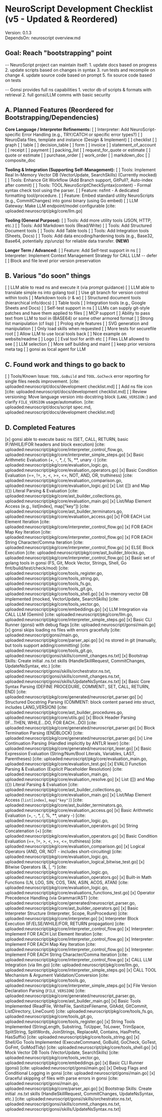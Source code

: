# NeuroScript Development Checklist (v5 - Updated & Reordered)

Version: 0.1.3  
DependsOn: neuroscript overview.md  

## Goal: Reach "bootstrapping" point

--  NeuroScript project can maintain itself:
    1.  update docs based on progress
    2.  update scripts based on changes in syntax
    3.  run tests and recompile on change
    4.  update source code based on prompt
    5.  fix source code based on tests

-- Gonsi provides full ns capabilities
    1. vector db of scripts & formats with retrieval
    2. full gonsi/LLM comms with basic security

## A. Planned Features (Reordered for Bootstrapping/Dependencies)

**Core Language / Interpreter Refinements:**
[ ] Interpreter: Add NeuroScript-specific Error Handling (e.g., TRY/CATCH or specific error types?)
[ ] NeuroData files, template and instance (Design & Implement)
    [ ] checklist
    [ ] graph
    [ ] table
    [ ] decision_table
    [ ] form
    [ ] invoice
    [ ] statement_of_account
    [ ] receipt
    [ ] payment
    [ ] packing_list
    [ ] request_for_quote or estimate
    [ ] quote or estimate
    [ ] purchase_order
    [ ] work_order
    [ ] markdown_doc
    [ ] composite_doc

**Tooling & Integration (Supporting Self-Management):**
[ ] Tools: Implement Real In-Memory Vector DB (VectorUpdate, SearchSkills) (Currently mocked)
[ ] Tools: Enhance Git Workflow (Add Branch support, GitPull?, Auto-index after commit)
[ ] Tools: TOOL.NeuroScriptCheckSyntax(content) - Formal syntax check tool using the parser.
[ ] Feature: nsfmt - A dedicated formatting tool/procedure.
[ ] Feature: Embed standard utility NeuroScripts (e.g., CommitChanges) into gonsi binary (using Go embed)
[ ] LLM Gateway: Make LLM endpoint/model configurable [cite: uploaded:neuroscript/pkg/core/llm.go]

**Tooling (General Purpose):**
[ ] Tools: Add more utility tools (JSON, HTTP, etc.)
[ ] Tools: Add Markdown tools (Read/Write)
[ ] Tools: Add Structured Document tools
[ ] Tools: Add Table tools
[ ] Tools: Add Integration tools (Sheets, Docs)
[ ] Tools: Add data encoding/hardening tools (e.g., Base32, Base64, potentially zip/unzip) for reliable data transfer. **(NEW)**

**Longer Term / Advanced:**
[ ] Feature: Add Self-test support in ns
[ ] Interpreter: Implement Context Management Strategy for CALL LLM -- defer
[ ] Block and file level prior version preservation

## B. Various "do soon" things

[ ] LLM able to read ns and execute it (via prompt guidance)
[ ] LLM able to translate simple ns into golang tool
[ ] Use git branch for version control within tools
[ ] Markdown tools (r & w)
[ ] Structured document tools (hierarchical info/docs)
[ ] Table tools
[ ] Integration tools (e.g., Google Sheets and Docs)
[ ] Self-test support in ns
[ ] LLMs can supply git-style patches and have them applied to files
[ ] MCP support
[ ] Ability to pass text from LLM to tool in (BASE64) or some other armored format
[ ] Strong list manipulation (cf lisp)
[ ] Prolog style features
[ ] SVG generation and manipulation
[ ] Only load skills when requested
[ ] More tests for securefile root
[ ] Allow LLM to use local tools back
[ ] Nice example on website/readme
[ ] Logo
[ ] Eval tool for arith etc
[ ] Files LLM allowed to see
[ ] LLM selection
[ ] More self building and maint
[ ] keep prior versions meta tag
[ ] gonsi as local agent for LLM

## C. Found work and things to go back to

[ ] Tools/Known Issue: `TOOL.GoBuild` and `TOOL.GoCheck` error reporting for single files needs improvement. [cite: uploaded:neuroscript/docs/development checklist.md]
[ ] Add ns file icon [cite: uploaded:neuroscript/docs/development checklist.md]
[ ] Review versioning: Move language version into docstring block (`LANG_VERSION:`) and clarify `FILE_VERSION` usage/automation. [cite: uploaded:neuroscript/docs/script spec.md, uploaded:neuroscript/docs/development checklist.md]

## D. Completed Features

[x] gonsi able to execute basic ns (SET, CALL, RETURN, basic IF/WHILE/FOR headers and block execution) [cite: uploaded:neuroscript/pkg/core/interpreter_control_flow.go, uploaded:neuroscript/pkg/core/interpreter_simple_steps.go]
[x] Basic Arithmetic Evaluation (+, -, *, /, %, **, unary -) [cite: uploaded:neuroscript/pkg/core/evaluation_logic.go, uploaded:neuroscript/pkg/core/evaluation_operators.go]
[x] Basic Condition Evaluation (==, !=, >, <, >=, <=, NOT, AND, OR, truthiness) [cite: uploaded:neuroscript/pkg/core/evaluation_comparison.go, uploaded:neuroscript/pkg/core/evaluation_logic.go]
[x] List ([]) and Map ({}) Literal Parsing & Evaluation [cite: uploaded:neuroscript/pkg/core/ast_builder_collections.go, uploaded:neuroscript/pkg/core/evaluation_main.go]
[x] List/Map Element Access (e.g., list[index], map["key"]) [cite: uploaded:neuroscript/pkg/core/ast_builder_terminators.go, uploaded:neuroscript/pkg/core/evaluation_access.go]
[x] FOR EACH List Element Iteration [cite: uploaded:neuroscript/pkg/core/interpreter_control_flow.go]
[x] FOR EACH Map Key Iteration [cite: uploaded:neuroscript/pkg/core/interpreter_control_flow.go]
[x] FOR EACH String Character/Comma Iteration [cite: uploaded:neuroscript/pkg/core/interpreter_control_flow.go]
[x] ELSE Block Execution [cite: uploaded:neuroscript/pkg/core/ast_builder_blocks.go, uploaded:neuroscript/pkg/core/interpreter_control_flow.go]
[x] Basic set of golang tools in gonsi (FS, Git, Mock Vector, Strings, Shell, Go fmt/build/test/check/mod) [cite: uploaded:neuroscript/pkg/core/tools_register.go, uploaded:neuroscript/pkg/core/tools_string.go, uploaded:neuroscript/pkg/core/tools_fs.go, uploaded:neuroscript/pkg/core/tools_git.go, uploaded:neuroscript/pkg/core/tools_shell.go]
[x] In-memory vector DB implemented (mocked, VectorUpdate, SearchSkills) [cite: uploaded:neuroscript/pkg/core/tools_vector.go, uploaded:neuroscript/pkg/core/embeddings.go]
[x] LLM Integration via CALL LLM (Gemini) [cite: uploaded:neuroscript/pkg/core/llm.go, uploaded:neuroscript/pkg/core/interpreter_simple_steps.go]
[x] Basic CLI Runner (gonsi) with debug flags [cite: uploaded:neuroscript/gonsi/main.go]
[x] gonsi skips loading ns files with errors gracefully [cite: uploaded:neuroscript/gonsi/main.go, uploaded:neuroscript/pkg/core/parser_api.go]
[x] ns stored in git (manually, but tools support adding/committing) [cite: uploaded:neuroscript/pkg/core/tools_git.go, uploaded:neuroscript/gonsi/skills/commit_changes.ns.txt]
[x] Bootstrap Skills: Create initial .ns.txt skills (HandleSkillRequest, CommitChanges, UpdateNsSyntax, etc.) [cite: uploaded:neuroscript/gonsi/skills/orchestrator.ns.txt, uploaded:neuroscript/gonsi/skills/commit_changes.ns.txt, uploaded:neuroscript/gonsi/skills/UpdateNsSyntax.ns.txt]
[x] Basic Core Syntax Parsing (DEFINE PROCEDURE, COMMENT:, SET, CALL, RETURN, END) [cite: uploaded:neuroscript/pkg/core/generated/neuroscript_parser.go]
[x] Structured Docstring Parsing (COMMENT: block content parsed into struct, includes LANG_VERSION) [cite: uploaded:neuroscript/pkg/core/ast_builder_procedures.go, uploaded:neuroscript/pkg/core/utils.go]
[x] Block Header Parsing (IF...THEN, WHILE...DO, FOR EACH...DO) [cite: uploaded:neuroscript/pkg/core/generated/neuroscript_parser.go]
[x] Block Termination Parsing (ENDBLOCK) [cite: uploaded:neuroscript/pkg/core/generated/neuroscript_parser.go]
[x] Line Continuation Parsing (Handled implicitly by ANTLR lexer) [cite: uploaded:neuroscript/pkg/core/generated/neuroscript_lexer.go]
[x] Basic Expression Evaluation (String/Num/Bool Literals, Variables, LAST, Parentheses) [cite: uploaded:neuroscript/pkg/core/evaluation_main.go, uploaded:neuroscript/pkg/core/evaluation_test.go]
[x] EVAL() Function Parsing & Evaluation (Explicit Placeholder Resolution) [cite: uploaded:neuroscript/pkg/core/evaluation_main.go, uploaded:neuroscript/pkg/core/evaluation_resolve.go]
[x] List ([]) and Map ({}) Literal Parsing & Evaluation [cite: uploaded:neuroscript/pkg/core/ast_builder_collections.go, uploaded:neuroscript/pkg/core/evaluation_main.go]
[x] List/Map Element Access (`list[index]`, `map["key"]`) [cite: uploaded:neuroscript/pkg/core/ast_builder_terminators.go, uploaded:neuroscript/pkg/core/evaluation_access.go]
[x] Basic Arithmetic Evaluation (+, -, *, /, %, **, unary -) [cite: uploaded:neuroscript/pkg/core/evaluation_logic.go, uploaded:neuroscript/pkg/core/evaluation_operators.go]
[x] String Concatenation (+) [cite: uploaded:neuroscript/pkg/core/evaluation_operators.go]
[x] Basic Condition Evaluation (==, !=, >, <, >=, <=, truthiness) [cite: uploaded:neuroscript/pkg/core/evaluation_comparison.go]
[x] Logical Operators (AND, OR, NOT - includes short-circuiting) [cite: uploaded:neuroscript/pkg/core/evaluation_logic.go, uploaded:neuroscript/pkg/core/evaluation_logical_bitwise_test.go]
[x] Bitwise Operators (&, |, ^) [cite: uploaded:neuroscript/pkg/core/evaluation_logic.go, uploaded:neuroscript/pkg/core/evaluation_operators.go]
[x] Built-in Math Functions (LN, LOG, SIN, COS, TAN, ASIN, ACOS, ATAN) [cite: uploaded:neuroscript/pkg/core/evaluation_logic.go, uploaded:neuroscript/pkg/core/evaluations_functions_test.go]
[x] Operator Precedence Handling (via Grammar/AST) [cite: uploaded:neuroscript/pkg/core/generated/neuroscript_parser.go, uploaded:neuroscript/pkg/core/ast_builder_operators.go]
[x] Basic Interpreter Structure (Interpreter, Scope, RunProcedure) [cite: uploaded:neuroscript/pkg/core/interpreter.go]
[x] Interpreter Block Execution (IF/ELSE/WHILE/FOR, RETURN propagation) [cite: uploaded:neuroscript/pkg/core/interpreter_control_flow.go]
[x] Interpreter: Implement FOR EACH List Element Iteration [cite: uploaded:neuroscript/pkg/core/interpreter_control_flow.go]
[x] Interpreter: Implement FOR EACH Map Key Iteration [cite: uploaded:neuroscript/pkg/core/interpreter_control_flow.go]
[x] Interpreter: Implement FOR EACH String Character/Comma Iteration [cite: uploaded:neuroscript/pkg/core/interpreter_control_flow.go]
[x] CALL LLM Integration (via llm.go) [cite: uploaded:neuroscript/pkg/core/llm.go, uploaded:neuroscript/pkg/core/interpreter_simple_steps.go]
[x] CALL TOOL Mechanism & Argument Validation/Conversion [cite: uploaded:neuroscript/pkg/core/tools.go, uploaded:neuroscript/pkg/core/interpreter_simple_steps.go]
[x] File Version Declaration Parsing (`FILE_VERSION`) [cite: uploaded:neuroscript/pkg/core/generated/neuroscript_parser.go, uploaded:neuroscript/pkg/core/ast_builder_main.go]
[x] Basic Tools Implemented (ReadFile, WriteFile, SanitizeFilename, GitAdd, GitCommit, ListDirectory, LineCount) [cite: uploaded:neuroscript/pkg/core/tools_fs.go, uploaded:neuroscript/pkg/core/tools_git.go, uploaded:neuroscript/pkg/core/tools_register.go]
[x] String Tools Implemented (StringLength, Substring, ToUpper, ToLower, TrimSpace, SplitString, SplitWords, JoinStrings, ReplaceAll, Contains, HasPrefix, HasSuffix) [cite: uploaded:neuroscript/pkg/core/tools_string.go]
[x] Shell/Go Tools Implemented (ExecuteCommand, GoBuild, GoCheck, GoTest, GoFmt, GoModTidy) [cite: uploaded:neuroscript/pkg/core/tools_shell.go]
[x] Mock Vector DB Tools (VectorUpdate, SearchSkills) [cite: uploaded:neuroscript/pkg/core/tools_vector.go, uploaded:neuroscript/pkg/core/embeddings.go]
[x] Basic CLI Runner (gonsi) [cite: uploaded:neuroscript/gonsi/main.go]
[x] Debug Flags and Conditional Logging in gonsi [cite: uploaded:neuroscript/gonsi/main.go]
[x] Graceful skipping of files with parse errors in gonsi [cite: uploaded:neuroscript/gonsi/main.go, uploaded:neuroscript/pkg/core/parser_api.go]
[x] Bootstrap Skills: Create initial .ns.txt skills (HandleSkillRequest, CommitChanges, UpdateNsSyntax, etc.) [cite: uploaded:neuroscript/gonsi/skills/orchestrator.ns.txt, uploaded:neuroscript/gonsi/skills/commit_changes.ns.txt, uploaded:neuroscript/gonsi/skills/UpdateNsSyntax.ns.txt]